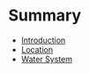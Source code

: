 # Summary

* [Introduction](README.md)
* [Location](location.md)
* [Water System](water_system.md)


